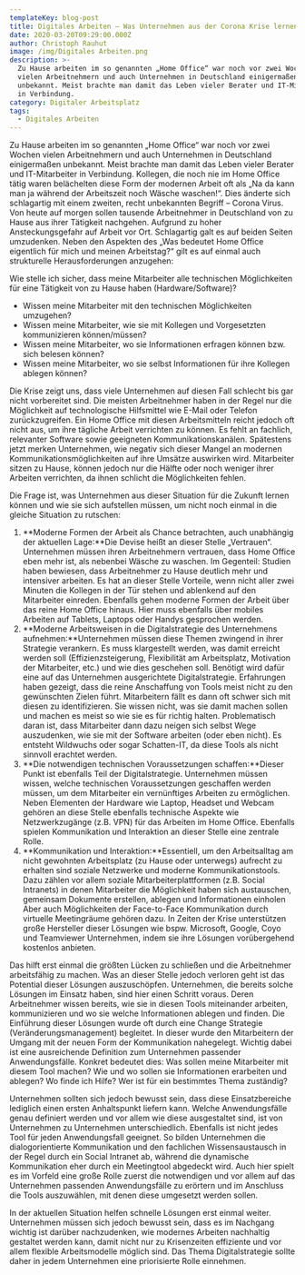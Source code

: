 ```yaml
---
templateKey: blog-post
title: Digitales Arbeiten – Was Unternehmen aus der Corona Krise lernen müssen
date: 2020-03-20T09:29:00.000Z
author: Christoph Rauhut
image: /img/Digitales Arbeiten.png
description: >-
  Zu Hause arbeiten im so genannten „Home Office“ war noch vor zwei Wochen
  vielen Arbeitnehmern und auch Unternehmen in Deutschland einigermaßen
  unbekannt. Meist brachte man damit das Leben vieler Berater und IT-Mitarbeiter
  in Verbindung. 
category: Digitaler Arbeitsplatz
tags:
  - Digitales Arbeiten
---
```

Zu Hause arbeiten im so genannten „Home Office“ war noch vor zwei Wochen vielen Arbeitnehmern und auch Unternehmen in Deutschland einigermaßen unbekannt. Meist brachte man damit das Leben vieler Berater und IT-Mitarbeiter in Verbindung. Kollegen, die noch nie im Home Office tätig waren belächelten diese Form der modernen Arbeit oft als „Na da kann man ja während der Arbeitszeit noch Wäsche waschen!“. Dies änderte sich schlagartig mit einem zweiten, recht unbekannten Begriff – Corona Virus. Von heute auf morgen sollen tausende Arbeitnehmer in Deutschland von zu Hause aus ihrer Tätigkeit nachgehen. Aufgrund zu hoher Ansteckungsgefahr auf Arbeit vor Ort. Schlagartig galt es auf beiden Seiten umzudenken. Neben den Aspekten des „Was bedeutet Home Office eigentlich für mich und meinen Arbeitstag?“ gilt es auf einmal auch strukturelle Herausforderungen anzugehen:

Wie stelle ich sicher, dass meine Mitarbeiter alle technischen Möglichkeiten für eine Tätigkeit von zu Hause haben (Hardware/Software)?

* Wissen meine Mitarbeiter mit den technischen Möglichkeiten umzugehen?
* Wissen meine Mitarbeiter, wie sie mit Kollegen und Vorgesetzten kommunizieren können/müssen?
* Wissen meine Mitarbeiter, wo sie Informationen erfragen können bzw. sich belesen können?
* Wissen meine Mitarbeiter, wo sie selbst Informationen für ihre Kollegen ablegen können?

Die Krise zeigt uns, dass viele Unternehmen auf diesen Fall schlecht bis gar nicht vorbereitet sind. Die meisten Arbeitnehmer haben in der Regel nur die Möglichkeit auf technologische Hilfsmittel wie E-Mail oder Telefon zurückzugreifen. Ein Home Office mit diesen Arbeitsmitteln reicht jedoch oft nicht aus, um ihre tägliche Arbeit verrichten zu können. Es fehlt an fachlich, relevanter Software sowie geeigneten Kommunikationskanälen. Spätestens jetzt merken Unternehmen, wie negativ sich dieser Mangel an modernen Kommunikationsmöglichkeiten auf ihre Umsätze auswirken wird. Mitarbeiter sitzen zu Hause, können jedoch nur die Hälfte oder noch weniger ihrer Arbeiten verrichten, da ihnen schlicht die Möglichkeiten fehlen.

Die Frage ist, was Unternehmen aus dieser Situation für die Zukunft lernen können und wie sie sich aufstellen müssen, um nicht noch einmal in die gleiche Situation zu rutschen:

1. **Moderne Formen der Arbeit als Chance betrachten, auch unabhängig der aktuellen Lage:**Die Devise heißt an dieser Stelle „Vertrauen“. Unternehmen müssen ihren Arbeitnehmern vertrauen, dass Home Office eben mehr ist, als nebenbei Wäsche zu waschen. Im Gegenteil: Studien haben bewiesen, dass Arbeitnehmer zu Hause deutlich mehr und intensiver arbeiten. Es hat an dieser Stelle Vorteile, wenn nicht aller zwei Minuten die Kollegen in der Tür stehen und ablenkend auf den Mitarbeiter einreden. Ebenfalls gehen moderne Formen der Arbeit über das reine Home Office hinaus. Hier muss ebenfalls über mobiles Arbeiten auf Tablets, Laptops oder Handys gesprochen werden.
2. **Moderne Arbeitsweisen in die Digitalstrategie des Unternehmens aufnehmen:**Unternehmen müssen diese Themen zwingend in ihrer Strategie verankern. Es muss klargestellt werden, was damit erreicht werden soll (Effizienzsteigerung, Flexibilität am Arbeitsplatz, Motivation der Mitarbeiter, etc.) und wie dies geschehen soll. Benötigt wird dafür eine auf das Unternehmen ausgerichtete Digitalstrategie. Erfahrungen haben gezeigt, dass die reine Anschaffung von Tools meist nicht zu den gewünschten Zielen führt. Mitarbeitern fällt es dann oft schwer sich mit diesen zu identifizieren. Sie wissen nicht, was sie damit machen sollen und machen es meist so wie sie es für richtig halten. Problematisch daran ist, dass Mitarbeiter dann dazu neigen sich selbst Wege auszudenken, wie sie mit der Software arbeiten (oder eben nicht). Es entsteht Wildwuchs oder sogar Schatten-IT, da diese Tools als nicht sinnvoll erachtet werden.
3. **Die notwendigen technischen Voraussetzungen schaffen:**Dieser Punkt ist ebenfalls Teil der Digitalstrategie. Unternehmen müssen wissen, welche technischen Voraussetzungen geschaffen werden müssen, um dem Mitarbeiter ein vernünftiges Arbeiten zu ermöglichen. Neben Elementen der Hardware wie Laptop, Headset und Webcam gehören an diese Stelle ebenfalls technische Aspekte wie Netzwerkzugänge (z.B. VPN) für das Arbeiten im Home Office. Ebenfalls spielen Kommunikation und Interaktion an dieser Stelle eine zentrale Rolle.
4. **Kommunikation und Interaktion:**Essentiell, um den Arbeitsalltag am nicht gewohnten Arbeitsplatz (zu Hause oder unterwegs) aufrecht zu erhalten sind soziale Netzwerke und moderne Kommunikationstools. Dazu zählen vor allem soziale Mitarbeiterplattformen (z.B. Social Intranets) in denen Mitarbeiter die Möglichkeit haben sich austauschen, gemeinsam Dokumente erstellen, ablegen und Informationen einholen Aber auch Möglichkeiten der Face-to-Face Kommunikation durch virtuelle Meetingräume gehören dazu. In Zeiten der Krise unterstützen große Hersteller dieser Lösungen wie bspw. Microsoft, Google, Coyo und Teamviewer Unternehmen, indem sie ihre Lösungen vorübergehend kostenlos anbieten.

Das hilft erst einmal die größten Lücken zu schließen und die Arbeitnehmer arbeitsfähig zu machen. Was an dieser Stelle jedoch verloren geht ist das Potential dieser Lösungen auszuschöpfen. Unternehmen, die bereits solche Lösungen im Einsatz haben, sind hier einen Schritt voraus. Deren Arbeitnehmer wissen bereits, wie sie in diesen Tools miteinander arbeiten, kommunizieren und wo sie welche Informationen ablegen und finden. Die Einführung dieser Lösungen wurde oft durch eine Change Strategie (Veränderungsmanagement) begleitet. In dieser wurde den Mitarbeitern der Umgang mit der neuen Form der Kommunikation nahegelegt. Wichtig dabei ist eine ausreichende Definition zum Unternehmen passender Anwendungsfälle. Konkret bedeutet dies: Was sollen meine Mitarbeiter mit diesem Tool machen? Wie und wo sollen sie Informationen erarbeiten und ablegen? Wo finde ich Hilfe? Wer ist für ein bestimmtes Thema zuständig?

Unternehmen sollten sich jedoch bewusst sein, dass diese Einsatzbereiche lediglich einen ersten Anhaltspunkt liefern kann. Welche Anwendungsfälle genau definiert werden und vor allem wie diese ausgestaltet sind, ist von Unternehmen zu Unternehmen unterschiedlich. Ebenfalls ist nicht jedes Tool für jeden Anwendungsfall geeignet. So bilden Unternehmen die dialogorientierte Kommunikation und den fachlichen Wissensaustausch in der Regel durch ein Social Intranet ab, während die dynamische Kommunikation eher durch ein Meetingtool abgedeckt wird. Auch hier spielt es im Vorfeld eine große Rolle zuerst die notwendigen und vor allem auf das Unternehmen passenden Anwendungsfälle zu erörtern und im Anschluss die Tools auszuwählen, mit denen diese umgesetzt werden sollen.

In der aktuellen Situation helfen schnelle Lösungen erst einmal weiter. Unternehmen müssen sich jedoch bewusst sein, dass es im Nachgang wichtig ist darüber nachzudenken, wie modernes Arbeiten nachhaltig gestaltet werden kann, damit nicht nur zu Krisenzeiten effiziente und vor allem flexible Arbeitsmodelle möglich sind. Das Thema Digitalstrategie sollte daher in jedem Unternehmen eine priorisierte Rolle einnehmen.
